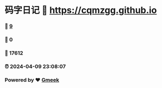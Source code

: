 # 码字日记 :link: https://cqmzgg.github.io 
### :page_facing_up: [9](https://cqmzgg.github.io/tag.html) 
### :speech_balloon: 0 
### :hibiscus: 17612 
### :alarm_clock: 2024-04-09 23:08:07 
### Powered by :heart: [Gmeek](https://github.com/Meekdai/Gmeek)
